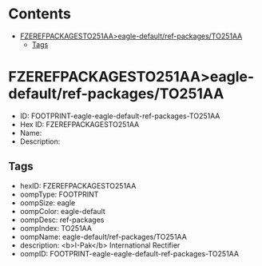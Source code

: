 



Contents
========

* [FZEREFPACKAGESTO251AA>eagle-default/ref-packages/TO251AA](#fzerefpackagesto251aaeagle-defaultref-packagesto251aa)
	* [Tags](#tags)

# FZEREFPACKAGESTO251AA>eagle-default/ref-packages/TO251AA

- ID: FOOTPRINT-eagle-eagle-default-ref-packages-TO251AA
- Hex ID: FZEREFPACKAGESTO251AA
- Name: 
- Description: 

## Tags

- hexID: FZEREFPACKAGESTO251AA
- oompType: FOOTPRINT
- oompSize: eagle
- oompColor: eagle-default
- oompDesc: ref-packages
- oompIndex: TO251AA
- oompName: eagle-default/ref-packages/TO251AA
- description: &lt;b&gt;I-Pak&lt;/b&gt; International Rectifier
- oompID: FOOTPRINT-eagle-eagle-default-ref-packages-TO251AA
